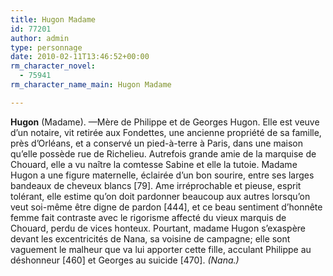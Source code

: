 ```yaml
---
title: Hugon Madame
id: 77201
author: admin
type: personnage
date: 2010-02-11T13:46:52+00:00
rm_character_novel:
  - 75941
rm_character_name_main: Hugon Madame

---
```

**Hugon** (Madame). —Mère de Philippe et de Georges Hugon. Elle est veuve d&rsquo;un notaire, vit retirée aux Fondettes, une ancienne propriété de sa famille, près d&rsquo;Orléans, et a conservé un pied-à-terre à Paris, dans une maison qu&rsquo;elle possède rue de Richelieu. Autrefois grande amie de la marquise de Chouard, elle a vu naître la comtesse Sabine et elle la tutoie. Madame Hugon a une figure maternelle, éclairée d&rsquo;un bon sourire, entre ses larges bandeaux de cheveux blancs [79]. Ame irréprochable et pieuse, esprit tolérant, elle estime qu&rsquo;on doit pardonner beaucoup aux autres lorsqu&rsquo;on veut soi-même être digne de pardon [444], et ce beau sentiment d&rsquo;honnête femme fait contraste avec le rigorisme affecté du vieux marquis de Chouard, perdu de vices honteux. Pourtant, madame Hugon s&rsquo;exaspère devant les excentricités de Nana, sa voisine de campagne; elle sont vaguement le malheur que va lui apporter cette fille, acculant Philippe au déshonneur [460] et Georges au suicide [470]. _(Nana.)_